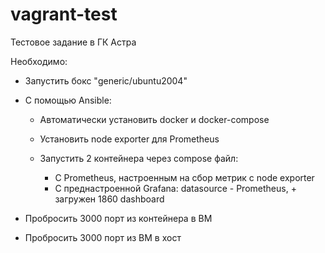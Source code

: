 # vagrant-test

Тестовое задание в ГК Астра

Необходимо:

- Запустить бокс "generic/ubuntu2004"
- С помощью Ansible:

  - Автоматически установить docker и docker-compose
  - Установить node exporter для Prometheus
  - Запустить 2 контейнера через compose файл:
  
    - С Prometheus, настроенным на сбор метрик с node exporter
    - С преднастроенной Grafana: datasource - Prometheus, + загружен 1860 dashboard

- Пробросить 3000 порт из контейнера в ВМ
- Пробросить 3000 порт из ВМ в хост

